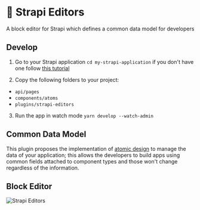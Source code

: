 # 📝 Strapi Editors

A block editor for Strapi which defines a common data model for developers

## Develop

1. Go to your Strapi application `cd my-strapi-application`
if you don't have one follow [this tutorial](https://strapi.io/documentation/v3.x/installation/cli.html)

2. Copy the following folders to your project:
* `api/pages`
* `components/atoms`
* `plugins/strapi-editors`

3. Run the app in watch mode `yarn develop --watch-admin`

## Common Data Model

This plugin proposes the implementation of [atomic design](https://atomicdesign.bradfrost.com/chapter-2/#:~:text=Atomic%20design%20is%20atoms%2C%20molecules,parts%20at%20the%20same%20time) to manage the data of your application; this allows the developers to build apps using common fields attached to component types and those won't change regardless of the information.

## Block Editor
![Strapi Editors](https://media.giphy.com/media/8HejBSNBLRnBR49SxP/giphy.gif)
